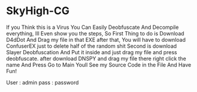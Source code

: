 # SkyHigh-CG
If you Think this is a Virus You Can Easily Deobfuscate And Decompile everything, Ill Even show you the steps, So First Thing to do is Download D4dDot And Drag my file in that EXE after that, You will have to download ConfuserEX just to delete half of the random shit Second is download Slayer Deobfuscation And Put it inside and just drag my file and press deobfuscate. after download DNSPY and drag my file there right click the name And Press Go to Main Youll See my Source Code in the File And Have Fun!

User : admin 
pass : password
